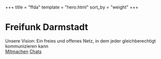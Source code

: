 +++
title = "ffda"
template = "hero.html"
sort_by = "weight"
+++

<div id="hero" class="segment">
<span>
<h1>Freifunk Darmstadt</h1>
Unsere Vision: Ein freies und offenes Netz, in dem jeder gleichberechtigt kommunizieren kann
</span>
<aside>
  <a href="/#mitmachen">Mitmachen</a>
  <a href="/chats">Chats</a>
</aside>

</div>
